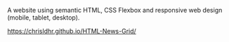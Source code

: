 A website using semantic HTML, CSS Flexbox and responsive web design (mobile, tablet, desktop).

https://chrisldhr.github.io/HTML-News-Grid/
